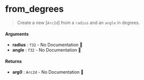 # from\_degrees

>  Create a new [`Arc2d`] from a `radius` and an `angle` in degrees.

#### Arguments

- **radius** : `f32` \- No Documentation 🚧
- **angle** : `f32` \- No Documentation 🚧

#### Returns

- **arg0** : `Arc2d` \- No Documentation 🚧